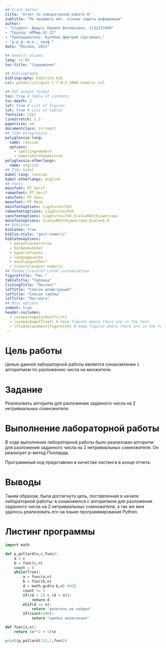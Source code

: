 ```yaml
---
## Front matter
title: "Отчет по лабораторной работе 6"
subtitle: "По предмету мат. основы защиты информации"
author: 
- "Студент: Дидусь Кирилл Валерьевич, 1132223499"
- "Группа: НПМмд-02-22"
- "Преподаватель: Кулябов Дмитрий Сергеевич,"
- "д-р.ф.-м.н., проф."
date: "Москва, 2022"

## Generic otions
lang: ru-RU
toc-title: "Содержание"

## Bibliography
bibliography: bib/cite.bib
csl: pandoc/csl/gost-r-7-0-5-2008-numeric.csl

## Pdf output format
toc: true # Table of contents
toc-depth: 2
lof: true # List of figures
lot: true # List of tables
fontsize: 12pt
linestretch: 1.5
papersize: a4
documentclass: scrreprt
## I18n polyglossia
polyglossia-lang:
  name: russian
  options:
	- spelling=modern
	- babelshorthands=true
polyglossia-otherlangs:
  name: english
## I18n babel
babel-lang: russian
babel-otherlangs: english
## Fonts
mainfont: PT Serif
romanfont: PT Serif
sansfont: PT Sans
monofont: PT Mono
mainfontoptions: Ligatures=TeX
romanfontoptions: Ligatures=TeX
sansfontoptions: Ligatures=TeX,Scale=MatchLowercase
monofontoptions: Scale=MatchLowercase,Scale=0.9
## Biblatex
biblatex: true
biblio-style: "gost-numeric"
biblatexoptions:
  - parentracker=true
  - backend=biber
  - hyperref=auto
  - language=auto
  - autolang=other*
  - citestyle=gost-numeric
## Pandoc-crossref LaTeX customization
figureTitle: "Рис."
tableTitle: "Таблица"
listingTitle: "Листинг"
lofTitle: "Список иллюстраций"
lotTitle: "Список таблиц"
lolTitle: "Листинги"
## Misc options
indent: true
header-includes:
  - \usepackage{indentfirst}
  - \usepackage{float} # keep figures where there are in the text
  - \floatplacement{figure}{H} # keep figures where there are in the text
---
```


# Цель работы

Целью данной лабораторной работы является ознакомление с алгоритмом по разложению числа на множители.

# Задание

Реализовать алгоритм для разложения заданного числа на 2 нетривиальных сомножителя.

# Выполнение лабораторной работы

В ходе выполнения лабораторной работы было реализован алгоритм для разложения заданного числа на 2 нетривиальных сомножителя. Он реализует p-метод Полларда. 

 Программный код представлен в качестве листинга в конце отчета.

# Выводы

Таким образом, была достигнута цель, поставленная в начале лабораторной работы: я ознакомился с алгоритмом для разложения заданного числа на 2 нетривиальных сомножителя, а так же мне удалось реализовать его на языке программирования Python.

# Листинг программы

``` python
import math

def p_pollard(n,c,func):
    a = c 
    b = func(c,n)
    count = 0
    while(True):
        a = func(a,n)
        b = func(b,n)
        d = math.gcd(a-b,n) #НОД
        count += 1
        if((d > 1) & (d < n)):
            return d
        elif(d == n): 
            return "делитель не найден"
        if(count>100):
            return "ошибка вычисления"

def func(x,n):
    return (x**2 + 5)%n

print(p_pollard(133,1,func))
``` 